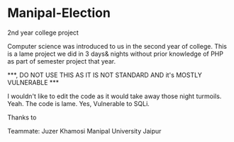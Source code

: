 # Manipal-Election
2nd year college project


Computer science was introduced to us in the second year of college. This is a lame project we did in 3 days& nights without prior knowledge of PHP as part of semester project that year.

***, DO NOT USE THIS AS IT IS NOT STANDARD AND it's MOSTLY VULNERABLE ***

I wouldn't like to edit the code as it would take away those night turmoils.
Yeah. The code is lame.
Yes, Vulnerable to SQLi.


Thanks to 

Teammate: Juzer Khamosi
Manipal University Jaipur
